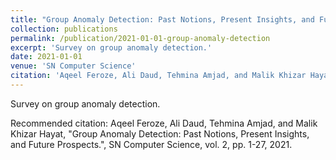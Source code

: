 ```yaml
---
title: "Group Anomaly Detection: Past Notions, Present Insights, and Future Prospects"
collection: publications
permalink: /publication/2021-01-01-group-anomaly-detection
excerpt: 'Survey on group anomaly detection.'
date: 2021-01-01
venue: 'SN Computer Science'
citation: 'Aqeel Feroze, Ali Daud, Tehmina Amjad, and Malik Khizar Hayat, &quot;Group Anomaly Detection: Past Notions, Present Insights, and Future Prospects.&quot;, SN Computer Science, vol. 2, pp. 1-27, 2021.'
---
```

Survey on group anomaly detection.

Recommended citation: Aqeel Feroze, Ali Daud, Tehmina Amjad, and Malik Khizar Hayat, "Group Anomaly Detection: Past Notions, Present Insights, and Future Prospects.", SN Computer Science, vol. 2, pp. 1-27, 2021.